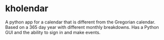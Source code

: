 # kholendar
A python app for a calendar that is different from the Gregorian calendar. Based on a 365 day year with different monthly breakdowns. Has a Python GUI and the ability to sign in and make events.
